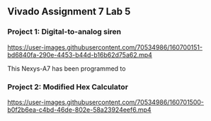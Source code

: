 ## Vivado Assignment 7 Lab 5
### Project 1: Digital-to-analog siren
https://user-images.githubusercontent.com/70534986/160700151-bd6840fa-290e-4453-b44d-b16b62d75a62.mp4






This Nexys-A7 has been programmed to 

### Project 2: Modified Hex Calculator
https://user-images.githubusercontent.com/70534986/160701500-b0f2b6ea-c4bd-46de-802e-58a23924eef6.mp4





